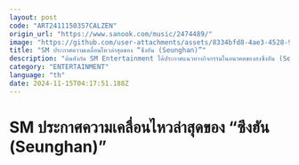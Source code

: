 ```yaml
---
layout: post
code: "ART2411150357CALZEN"
origin_url: "https://www.sanook.com/music/2474489/"
image: "https://github.com/user-attachments/assets/8334bfd8-4ae3-4528-9960-607b27b7da1f"
title: "SM ประกาศความเคลื่อนไหวล่าสุดของ “ซึงฮัน (Seunghan)”"
description: "ต้นสังกัด SM Entertainment ได้ประกาศแนวทางกิจกรรมในอนาคตของฮงซึงฮัน (Seunghan)"
category: "ENTERTAINMENT"
language: "th"
date: 2024-11-15T04:17:51.188Z
---
```


# SM ประกาศความเคลื่อนไหวล่าสุดของ “ซึงฮัน (Seunghan)”